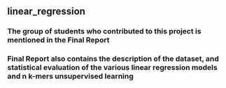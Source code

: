 ## linear_regression

### The group of students who contributed to this project is mentioned in the Final Report
### Final Report also contains the description of the dataset, and statistical evaluation of the various linear regression models and n k-mers unsupervised learning
